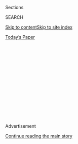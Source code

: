 <div id="app">

<div>

<div>

<div>

<div class="NYTAppHideMasthead css-1q2w90k e1suatyy0">

<div class="section css-ui9rw0 e1suatyy2">

<div class="css-eph4ug er09x8g0">

<div class="css-6n7j50">

</div>

<span class="css-1dv1kvn">Sections</span>

<div class="css-10488qs">

<span class="css-1dv1kvn">SEARCH</span>

</div>

[Skip to content](#site-content)[Skip to site
index](#site-index)

</div>

<div class="css-10698na e1huz5gh0">

</div>

</div>

<div id="masthead-bar-one" class="section hasLinks css-15hmgas e1csuq9d3">

<div class="css-uqyvli e1csuq9d0">

</div>

<div class="css-1uqjmks e1csuq9d1">

</div>

<div class="css-9e9ivx">

[](https://myaccount.nytimes3xbfgragh.onion/auth/login?response_type=cookie&client_id=vi)

</div>

<div class="css-1bvtpon e1csuq9d2">

[Today’s
Paper](https://www.nytimes3xbfgragh.onion/section/todayspaper)

</div>

</div>

</div>

</div>

<div data-aria-hidden="false">

<div id="site-content" data-role="main">

<div>

<div class="css-1aor85t" style="opacity:0.000000001;z-index:-1;visibility:hidden">

<div class="css-1hqnpie">

<div class="css-epjblv">

<span class="css-17xtcya">[Opinion](/section/opinion)</span><span class="css-x15j1o">|</span><span class="css-fwqvlz">Brazil’s
Troll Army Moves Into the
Streets</span>

</div>

<div class="css-k008qs">

<div class="css-1iwv8en">

<span class="css-18z7m18"></span>

<div>

</div>

</div>

<span class="css-1n6z4y">https://nyti.ms/3i4scOD</span>

<div class="css-1705lsu">

<div class="css-4xjgmj">

<div class="css-4skfbu" data-role="toolbar" data-aria-label="Social Media Share buttons, Save button, and Comments Panel with current comment count" data-testid="share-tools">

  - 
  - 
  - 
  - 
    
    <div class="css-6n7j50">
    
    </div>

  - 
  - 

</div>

</div>

</div>

</div>

</div>

</div>

<div id="NYT_TOP_BANNER_REGION" class="css-13pd83m">

</div>

<div id="top-wrapper" class="css-1sy8kpn">

<div id="top-slug" class="css-l9onyx">

Advertisement

</div>

[Continue reading the main
story](#after-top)

<div class="ad top-wrapper" style="text-align:center;height:100%;display:block;min-height:250px">

<div id="top" class="place-ad" data-position="top" data-size-key="top">

</div>

</div>

<div id="after-top">

</div>

</div>

<div>

<div class="css-v5btjw etb61u70">

<div class="css-v05ibm etb61u71">

[Opinion](/section/opinion)

</div>

</div>

<div id="sponsor-wrapper" class="css-1hyfx7x">

<div id="sponsor-slug" class="css-19vbshk">

Supported by

</div>

[Continue reading the main
story](#after-sponsor)

<div id="sponsor" class="ad sponsor-wrapper" style="text-align:center;height:100%;display:block">

</div>

<div id="after-sponsor">

</div>

</div>

<div class="css-186x18t">

</div>

<div class="css-1vkm6nb ehdk2mb0">

# Brazil’s Troll Army Moves Into the Streets

</div>

President Jair Bolsonaro and his allies have seeded online hatred
against the institutions that defend democracy. Now the outrage is
spilling beyond the internet.

<div class="css-18e8msd">

<div class="css-vp77d3 epjyd6m0">

<div class="css-1baulvz">

By <span class="css-1baulvz last-byline" itemprop="name">Patrícia Campos
Mello</span>

<div class="css-8atqhb">

Ms. Campos Mello is a Brazilian journalist.

</div>

</div>

</div>

  - Aug. 4,
    2020

  - 
    
    <div class="css-4xjgmj">
    
    <div class="css-d8bdto" data-role="toolbar" data-aria-label="Social Media Share buttons, Save button, and Comments Panel with current comment count" data-testid="share-tools">
    
      - 
      - 
      - 
      - 
        
        <div class="css-6n7j50">
        
        </div>
    
      - 
      - 
    
    </div>
    
    </div>

</div>

<div class="css-mdjrty">

[Ler em
português](https://www.nytimes3xbfgragh.onion/pt/2020/08/04/opinion/international-world/bolsonaro-gabinete-do-odio.html "Read in Portuguese")[Leer
en
español](https://www.nytimes3xbfgragh.onion/es/2020/08/04/espanol/opinion/bolsonaro-oficina-odio-brasil.html "Read in Spanish")

</div>

</div>

<div class="section meteredContent css-1r7ky0e" name="articleBody" itemprop="articleBody">

<div class="css-79elbk" data-testid="photoviewer-wrapper">

<div class="css-z3e15g" data-testid="photoviewer-wrapper-hidden">

</div>

<div class="css-1a48zt4 ehw59r15" data-testid="photoviewer-children">

![<span class="css-cnj6d5 e1z0qqy90" itemprop="copyrightHolder"><span class="css-1ly73wi e1tej78p0">Credit...</span><span>Daniel
Zender</span></span>](https://static01.graylady3jvrrxbe.onion/images/2020/08/05/opinion/05campos/04campos-articleLarge.jpg?quality=75&auto=webp&disable=upscale)

</div>

</div>

<div class="css-1fanzo5 StoryBodyCompanionColumn">

<div class="css-53u6y8">

SÃO PAULO, Brazil — On June 13, members of “Brazil’s 300,” a militia of
radical far-right supporters of President Jair Bolsonaro, [launched
fireworks in the
direction](https://www1.folha.uol.com.br/poder/2020/05/sara-winter-xinga-moraes-diz-querer-trocar-socos-com-ele-e-promete-inferniza-lo.shtml)
of the Supreme Federal Court building in Brasília, simulating a bombing.
“Get ready, Supreme \[Court\] bandits … you are leading the country to
communism,” one of the leaders, [who broadcast the protest live,
said](https://www.metropoles.com/brasil/video-bolsonaristas-lancam-fogos-de-artificio-em-predio-do-stf).
“It’s over, damn it\!,” another protester said, echoing the words the
president [had used](https://www.youtube.com/watch?v=I2bZoC8FHJI) to
condemn an investigation by the Supreme Court against some of his
supporters, who are engaged in disinformation campaigns and threats
against the justices.

Where did this hatred of Brazil’s highest court come from?

In the months leading up to the fireworks incident, thousands of social
media accounts, many of them fakes linked to supporters of Mr. Bolsonaro
or far-right bloggers, posted
[threats](https://www1.folha.uol.com.br/poder/2020/05/sara-winter-xinga-moraes-diz-querer-trocar-socos-com-ele-e-promete-inferniza-lo.shtml)
against the Supreme Court justices. They called for the court to be
abolished, or for a return to a military dictatorship. One of the
president’s followers even talked of [killing and
dismembering](https://g1.globo.com/politica/noticia/2020/06/17/moraes-vota-pela-legalidade-e-continuidade-do-inquerito-das-fake-news.ghtml)
the justices and their families. It was only a matter of time before the
animosity spilled into the street.

This toxic environment has been fomented by what Brazilians call the
“office of hate,” an operation run by advisers to the president, who
support a network of pro-Bolsonaro blogs and social media accounts that
spread fake news and attack journalists, politicians, artists and media
outlets that are critical of the president. The office of hate does not
have an official title or budget — but its work is subsidized with
taxpayer money. It’s unclear how many people work for this office, or
who they are. In fact, Mr. Bolsonaro and his allies deny that it exists.
But the seeds of hatred and division it is sowing threaten to undo our
democracy.

</div>

</div>

<div class="css-1fanzo5 StoryBodyCompanionColumn">

<div class="css-53u6y8">

The Bolsonaro administration is currently facing three investigations
directly linked to this hate machine. One Supreme Court inquiry is
investigating attacks on members of the court financed by business
leaders and disseminated by the pro-Bolsonaro network, while another is
examining the financing of demonstrations calling for the closing of
Congress and the judiciary. Four inquiries in the Superior Electoral
Court are looking into the use of mass-messaging disinformation and
defamation campaigns through WhatsApp during the 2018 election campaign,
which was allegedly funded by business
leaders.

</div>

</div>

<div class="css-79elbk" data-testid="photoviewer-wrapper">

<div class="css-z3e15g" data-testid="photoviewer-wrapper-hidden">

</div>

<div class="css-1a48zt4 ehw59r15" data-testid="photoviewer-children">

<div class="css-1xdhyk6 erfvjey0">

<span class="css-1ly73wi e1tej78p0">Image</span>

<div class="css-zjzyr8">

<div data-testid="lazyimage-container" style="height:257.1333333333334px">

</div>

</div>

</div>

<span class="css-16f3y1r e13ogyst0" data-aria-hidden="true">A supporter
of Brazilian President Jair Bolsonaro throwing a water balloon at a
banner reading “Target Shooting,” with photos of Alexandre de Moraes,
minister of Brazilian Supreme Court, and other National Congress and the
Supreme Court officials during a motorcade and protest over lockdown
measures amidst the coronavirus in
Brasilia.</span><span class="css-cnj6d5 e1z0qqy90" itemprop="copyrightHolder"><span class="css-1ly73wi e1tej78p0">Credit...</span><span>Andressa
Anholete/Getty Images</span></span>

</div>

</div>

<div class="css-1fanzo5 StoryBodyCompanionColumn">

<div class="css-53u6y8">

On July 8, Facebook removed [dozens of
accounts](https://www1.folha.uol.com.br/poder/2020/07/facebook-remove-contas-falsas-ligadas-aos-bolsonaros-e-ao-gabinete-da-presidencia.shtml),
some used by employees of Mr. Bolsonaro and his sons. [Tércio Arnaud
Tomaz](https://elpais.com/internacional/2020-07-10/facebook-rompe-la-oficina-del-odio-una-red-de-88-cuentas-de-apoyo-a-jair-bolsonaro.html),
a special adviser to Mr. Bolsonaro, who is believed to run the office of
hate, [administered some of the
accounts](https://apnews.com/0c58cccec2004bf250c8dab38172cbc9).

I am sadly all too familiar with the office of hate. For the past two
years, I have been covering disinformation and politics. I also became
one of its targets in 2018, when I exposed in the newspaper Folha de São
Paulo that business leaders had been paying for the dissemination of
millions of fake messages via WhatsApp to influence the presidential
election that year.

As a result, I have faced a violent onslaught of crude threats and
personal attacks. Trolls and even politicians have shared memes where my
face appears in pornographic montages in which I am referred to as a
prostitute. People send me messages that say I should be raped. I am
suing Mr. Bolsonaro, his son Eduardo, and a pro-Bolsonaro blogger for
[moral
damages](http://www.fundamedios.us/incidentes/patriciacampos-demanda-jairbolsonaro-ofensas-periodista/)
for repeatedly stating or implying that I offer sex in exchange for
scoops.

I am not alone. Many respected female journalists in Brazil have also
been the target of misogynistic attacks. The press, along with the
courts and Congress, is one of the last barriers containing the
president. But I’m not sure for how much longer we will be able to
resist Mr. Bolsonaro and his followers. The increasingly aggressive
rhetoric and actions on the part of the president, his children, and
allies serve as a green light for pro-Bolsonaro militias to progress
from insults to injury.

</div>

</div>

<div class="css-1fanzo5 StoryBodyCompanionColumn">

<div class="css-53u6y8">

On May 25, journalists were subjected to a vicious torrent of abuse from
his supporters at the presidential residence in Brasília. [Footage taken
that day shows](https://twitter.com/folha/status/1264913877399212034)
reporters being called extortionists and crooks. One woman is seen
shouting: “Scum\! Trash\! Rats\! Bolsonaro until 2050\! Rotten press\!
Communists\!”

</div>

</div>

<div class="css-79elbk" data-testid="photoviewer-wrapper">

<div class="css-z3e15g" data-testid="photoviewer-wrapper-hidden">

</div>

<div class="css-1a48zt4 ehw59r15" data-testid="photoviewer-children">

<div class="css-1xdhyk6 erfvjey0">

<span class="css-1ly73wi e1tej78p0">Image</span>

<div class="css-zjzyr8">

<div data-testid="lazyimage-container" style="height:257.77777777777777px">

</div>

</div>

</div>

<span class="css-16f3y1r e13ogyst0" data-aria-hidden="true">Supporters
of Brazil’s President Jair Bolsonaro, yelling at journalists, calling
them “trash” and “coup plotters,” after the president’s departure from
his official residence of Alvorada palace in Brasilia, Brazil, in
May.</span><span class="css-cnj6d5 e1z0qqy90" itemprop="copyrightHolder"><span class="css-1ly73wi e1tej78p0">Credit...</span><span>Eraldo
Peres/Associated Press</span></span>

</div>

</div>

<div class="css-1fanzo5 StoryBodyCompanionColumn">

<div class="css-53u6y8">

Journalists, of course, are not the only ones being targeted. Over the
last year, the office of hate has pitted Brazilians against one another,
and against those who have served as checks and balances against Mr.
Bolsonaro’s authoritarian rise. It has eroded their trust in the
institutions designed to protect the county’s democracy.

The group was behind a smear campaign that labeled Sergio Moro, the lead
judge of Brazil’s landmark [Car Wash corruption
investigation](https://www.nytimes3xbfgragh.onion/2017/09/18/opinion/brazil-corruption-car-wash.html?searchResultPosition=1)
and the former star justice minister, as a “traitor” and “communist.”
Mr. Moro [resigned in
protest](https://www.nytimes3xbfgragh.onion/2020/04/24/world/americas/brazil-bolsonaro-moro.html)
in April, and denounced the president’s meddling in a Federal Police
investigation to shield his sons and allies from criminal
investigations. Shortly after he quit, memes threatening Mr. Moro
flooded social media from fake accounts.

With the spread of the coronavirus, [fake news and bogus
cures](https://www.bbc.com/news/53361876) began to proliferate on social
media, often via federal lawmakers with hundreds of thousands of
followers. Mr. Bolsonaro has [thwarted social distancing
guidelines](https://www.hrw.org/news/2020/04/10/brazil-bolsonaro-sabotages-anti-covid-19-efforts)
put in place by governors. Accounts linked to advisers like Mr. Arnaud
Tomaz claimed that the reaction to Covid-19 [was
exaggerated](https://www.bbc.com/portuguese/brasil-53353594) and that
hydroxychloroquine, the antimalarial drug heavily
[promoted](https://www.nytimes3xbfgragh.onion/2020/06/13/world/americas/virus-brazil-bolsonaro-chloroquine.html)
by Mr. Bolsonaro as a coronavirus cure, could kill the virus.

In April, the government created the “Scoreboard of Life,” on
[Facebook](https://www.facebookcorewwwi.onion/minsaude/posts/3549590468392877)
and [Twitter](https://twitter.com/secomvc/status/1257836970518200323),
which logged only the number of patients who have recovered. Then in
June, the Ministry of Health removed the total number of confirmed
Covid-19 cases and deaths since the pandemic’s onset. Instead, a chart
showed only the cases and deaths reported in the previous 24 hours. The
Supreme Court later
[ordered](https://www.nytimes3xbfgragh.onion/2020/06/19/world/coronavirus-live-updates.html)
the government to stop concealing data.

But the coronavirus is not deterred by political agendas. The “[little
flu](https://www.cnn.com/2020/05/23/americas/brazil-coronavirus-hospitals-intl/index.html),”
as Mr. Bolsonaro has referred to the virus that
[he](https://www.reuters.com/article/us-health-coronavirus-brazil-bolsonaro/brazilian-president-bolsonaro-says-he-has-mold-in-lungs-idUSKCN24V3SH)
and his [wife](https://time.com/5874061/bolsonaro-wife-coronavirus/)
contracted in July, has already killed [more than 94,000
Brazilians](https://www.nytimes3xbfgragh.onion/interactive/2020/world/americas/brazil-coronavirus-cases.html)
— the [second-highest](https://coronavirus.jhu.edu/map.html) death toll
in the world. The president’s fake news campaign has sent thousands of
people to an early grave.

</div>

</div>

<div class="css-1fanzo5 StoryBodyCompanionColumn">

<div class="css-53u6y8">

Beyond smear and disinformation campaigns, the office of hate’s purpose
is far more nefarious: to weaken Brazil’s democratic institutions.
Investigations by the prosecutor general revealed that some
pro-Bolsonaro legislators are spending cabinet funds on marketing
agencies that use social media to promote protests against the Supreme
Court and Congress, and in favor of military intervention in politics.

This incitement is intended to convince supporters that Supreme Court
justices are dictators, and that the press and Congress are preventing
the president from governing, and are plotting a coup. He may be laying
the groundwork to justify a military intervention on his behalf. And in
a young democracy like Brazil, institutions can be more fragile than
they appear.

Though Mr. Bolsonaro was democratically elected, he has professed
admiration for the military regime that ruled Brazil from 1964 to 1985.
Long before he ran for president, [he said a civil war would do the
job](https://www.youtube.com/watch?v=qIDyw9QKIvw&t=577s) that the
military regime didn’t. He also said he would shut down Congress if he
were president. During the **** 2018 presidential elections,[his sons
and followers printed T-shirts with the face of Col. Carlos Alberto
Brilhante
Ustra](https://congressoemfoco.uol.com.br/especial/noticias/fas-usam-imagem-de-torturador-para-promover-bolsonaro/),
the dictatorship’s master torturer — a figure celebrated by the
president.

Mr. Bolsonaro has tried to make good on his vision. In an effort to
bypass Congress, he has signed a record number of executive orders and
bills designed to do away with the independence of public universities,
which he describes as dens of communism; restrict access to information,
weaken unions and newspapers. He has threatened to disobey the
judiciary’s
rulings.

</div>

</div>

<div class="css-79elbk" data-testid="photoviewer-wrapper">

<div class="css-z3e15g" data-testid="photoviewer-wrapper-hidden">

</div>

<div class="css-1a48zt4 ehw59r15" data-testid="photoviewer-children">

<div class="css-1xdhyk6 erfvjey0">

<span class="css-1ly73wi e1tej78p0">Image</span>

<div class="css-zjzyr8">

<div data-testid="lazyimage-container" style="height:257.77777777777777px">

</div>

</div>

</div>

<span class="css-16f3y1r e13ogyst0" data-aria-hidden="true">A protest in
Rio de Janeiro against the court, in
June.</span><span class="css-cnj6d5 e1z0qqy90" itemprop="copyrightHolder"><span class="css-1ly73wi e1tej78p0">Credit...</span><span>Bruna
Prado/Getty Images</span></span>

</div>

</div>

<div class="css-1fanzo5 StoryBodyCompanionColumn">

<div class="css-53u6y8">

He has said that he wants to arm the entire population, so that people
can defend themselves against the “dictatorship” of the Supreme Court
and governors. “I want everybody to have weapons because an armed
population will never be turned into slaves,” he said during a cabinet
meeting in May. He later signed an executive order making it easier to
import guns and increasing the amount of ammunition a person can buy in
a year. In any functioning democracy, all this would amount to a call
for insurrection.

The president and his cronies would like nothing more than to silence
all of those who shine light on the darkest recesses of his government.

</div>

</div>

<div class="css-1fanzo5 StoryBodyCompanionColumn">

<div class="css-53u6y8">

This incitement is intended to convince supporters that Supreme Court
justices are dictators, and that the press and Congress are preventing
the president from governing and plotting a coup. Attacks such as the
one against the Supreme Court and the aggression against a
photojournalist in a protest against Congress and in favor of military
coup are a sign that the office of hate is somehow succeeding in its
call to insurrection.

Last Wednesday, two men in a car outfitted with speakers showed up
[outside the home of Felipe
Neto](https://esportes.yahoo.com/noticias/aliados-jair-bolsonaro-atacam-casa-felipe-neto-010129218.html),
an actor, writer and extremely popular YouTube star. They accused Mr.
Neto of destroying the “most important institution of all, which is the
family,” in an effort to intimidate the actor, writer and popular
YouTuber. One of the men who threatened him had participated in the
fireworks shooting at the Supreme Court in Brasilía carried out by
Brazil’s 300. Days earlier, Mr. Neto called Mr. Bolsonaro “the worst
pandemic president” in [a video that ran in The New York Times Opinion
section](https://www.nytimes3xbfgragh.onion/2020/07/15/opinion/coronavirus-covid-brazil-bolsonaro.html).
The attack is yet another example of how the vitriol propagated by
office of hate is increasingly extending beyond the internet*.*

</div>

</div>

![<span class="css-16f3y1r e13ogyst0">Just ask
Brazilians.</span>](https://static01.graylady3jvrrxbe.onion/images/2020/07/16/autossell/15op-brazil-thumb-print/15op-brazil-thumb-videoSixteenByNineJumbo1600.jpg)

<div class="css-1fanzo5 StoryBodyCompanionColumn">

<div class="css-53u6y8">

If there is any hope for our young democracy, we must remain vigilant
and continue to hold this government accountable. It’s not just lives of
Brazilians that are at stake, but the very institutions — Congress, the
judiciary, academia and the media — that for the time being have managed
to forestall the rise of authoritarianism.

Patrícia Campos Mello (@camposmello) is a journalist at the Brazilian
newspaper Folha de São Paulo and the author of the forthcoming “Máquina
do ódio,” about disinformation campaigns and Bolsonaro. This article was
translated by Erin Goodman from the Portuguese.

*The Times is committed to publishing* [*a diversity of
letters*](https://www.nytimes3xbfgragh.onion/2019/01/31/opinion/letters/letters-to-editor-new-york-times-women.html)
*to the editor. We’d like to hear what you think about this or any of
our articles. Here are some*
[*tips*](https://help.nytimes3xbfgragh.onion/hc/en-us/articles/115014925288-How-to-submit-a-letter-to-the-editor)*.
And here’s our email:*
[*letters@NYTimes.com*](mailto:letters@NYTimes.com)*.*

*Follow The New York Times Opinion section on*
[*Facebook*](https://www.facebookcorewwwi.onion/nytopinion)*,* [*Twitter
(@NYTopinion)*](http://twitter.com/NYTOpinion) *and*
[*Instagram*](https://www.instagram.com/nytopinion/)*.*

</div>

</div>

</div>

<div>

</div>

<div>

</div>

<div>

</div>

<div>

<div id="bottom-wrapper" class="css-1ede5it">

<div id="bottom-slug" class="css-l9onyx">

Advertisement

</div>

[Continue reading the main
story](#after-bottom)

<div id="bottom" class="ad bottom-wrapper" style="text-align:center;height:100%;display:block;min-height:90px">

</div>

<div id="after-bottom">

</div>

</div>

</div>

</div>

</div>

## Site Index

<div>

</div>

## Site Information Navigation

  - [© <span>2020</span> <span>The New York Times
    Company</span>](https://help.nytimes3xbfgragh.onion/hc/en-us/articles/115014792127-Copyright-notice)

<!-- end list -->

  - [NYTCo](https://www.nytco.com/)
  - [Contact
    Us](https://help.nytimes3xbfgragh.onion/hc/en-us/articles/115015385887-Contact-Us)
  - [Work with us](https://www.nytco.com/careers/)
  - [Advertise](https://nytmediakit.com/)
  - [T Brand Studio](http://www.tbrandstudio.com/)
  - [Your Ad
    Choices](https://www.nytimes3xbfgragh.onion/privacy/cookie-policy#how-do-i-manage-trackers)
  - [Privacy](https://www.nytimes3xbfgragh.onion/privacy)
  - [Terms of
    Service](https://help.nytimes3xbfgragh.onion/hc/en-us/articles/115014893428-Terms-of-service)
  - [Terms of
    Sale](https://help.nytimes3xbfgragh.onion/hc/en-us/articles/115014893968-Terms-of-sale)
  - [Site
    Map](https://spiderbites.nytimes3xbfgragh.onion)
  - [Help](https://help.nytimes3xbfgragh.onion/hc/en-us)
  - [Subscriptions](https://www.nytimes3xbfgragh.onion/subscription?campaignId=37WXW)

</div>

</div>

</div>

</div>
